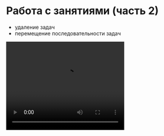 # Работа с занятиями (часть 2)

- удаление задач
- перемещение последовательности задач


<video width="320" height="240" controls=true src="https://s3-eu-west-1.amazonaws.com/edu-prod/video/help_videos/5.mp4" type="video/mp4" />